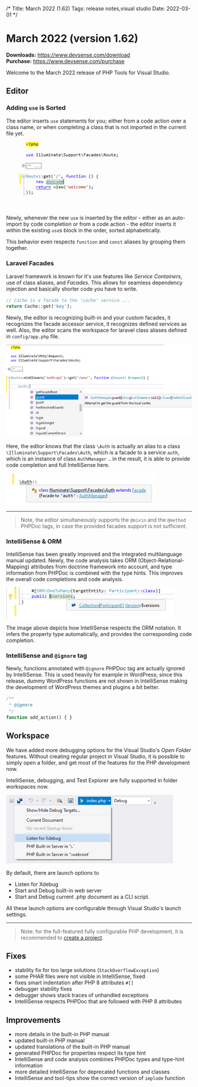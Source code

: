 /*
Title: March 2022 (1.62)
Tags: release notes,visual studio
Date: 2022-03-01
*/

# March 2022 (version 1.62)

**Downloads:** https://www.devsense.com/download<br/>
**Purchase:** https://www.devsense.com/purchase

Welcome to the March 2022 release of PHP Tools for Visual Studio.

## Editor

### Adding `use` is Sorted

The editor inserts `use` statements for you; either from a code action over a class name, or when completing a class that is not imported in the current file yet.

![auto-import inserts `use` sorted](imgs/vs-auto-import-use-sorted.gif)

Newly, whenever the new `use` is inserted by the editor - either as an auto-import by code completion or from a code action - the editor inserts it within the existing `use`s block in the order, sorted alphabetically.

This behavior even respects `function` and `const` aliases by grouping them together.

### Laravel Facades

Laravel framework is known for it's use features like _Service Containers_, use of class aliases, and _Facades_. This allows for seamless dependency injection and basically shorter code you have to write.

```php
// Cache is a facade to the 'cache' service ...
return Cache::get('key');
```

Newly, the editor is recognizing built-in and your custom facades, it recognizes the facade accessor service, it recognizes defined services as well. Also, the editor scans the workspace for laravel class aliases defined in `config/app.php` file.

![Laravel Facades and class aliases](imgs/laravel-facades-aliases.png)

Here, the editor knows that the class `\Auth` is actually an alias to a class `\Illuminate\Support\Facades\Auth`, which is a facade to a service `auth`, which is an instance of class `AuthManager` .. in the result, it is able to provide code completion and full IntelliSense here.

![php visual studio facade tooltip](imgs/vs-facade-tooltip.png)

---

> Note, the editor simultaneously supports the `@mixin` and the `@method` PHPDoc tags, in case the provided facades support is not sufficient.

### IntelliSense &amp; ORM

IntelliSense has been greatly improved and the integrated multilanguage manual updated. Newly, the code analysis takes ORM (Object-Relational-Mapping) attributes from doctrine framework into account, and type information from PHPDoc is combined with the type hints. This improves the overall code completions and code analysis.

![ORM notation](imgs/orm-tooltip.png)

The image above depicts how IntelliSense respects the ORM notation. It infers the property type automatically, and provides the corresponding code completion.

### IntelliSense and `@ignore` tag

Newly, functions annotated with `@ignore` PHPDoc tag are actually ignored by IntelliSense. This is used heavily for example in WordPress; since this release, dummy WordPress functions are not shown in IntelliSense making the development of WordPress themes and plugins a bit better.

```php
/**
 * @ignore
 */
function add_action() { }
```

## Workspace

We have added more debugging options for the Visual Studio's _Open Folder_ features. Without creating regular project in Visual Studio, it is possible to simply open a folder, and get most of the features for the PHP development now.

IntelliSense, debugging, and Test Explorer are fully supported in folder workspaces now.

![workspace launch options](imgs/vs-workspace-launch-menu.png)

By default, there are launch options to

- Listen for Xdebug
- Start and Debug built-in web server
- Start and Debug current .php document as a CLI script.

All these launch options are configurable through Visual Studio's launch settings.

---

> Note: for the full-featured fully configurable PHP development, it is recommended to [create a project](https://docs.devsense.com/en/vs/project/new-project).

## Fixes

- stability fix for too large solutions (`StackOverflowException`)
- some PHAR files were not visible in IntelliSense, fixed
- fixes smart indentation after PHP 8 attributes `#[]`
- debugger stability fixes
- debugger shows stack traces of unhandled exceptions
- IntelliSense respects PHPDoc that are followed with PHP 8 attributes

## Improvements

- more details in the built-in PHP manual
- updated built-in PHP manual
- updated translations of the built-in PHP manual
- generated PHPDoc for properties respect its type hint
- IntelliSense and code analysis combines PHPDoc types and type-hint information
- more detailed IntelliSense for deprecated functions and classes
- IntelliSense and tool-tips show the correct version of `implode` function
